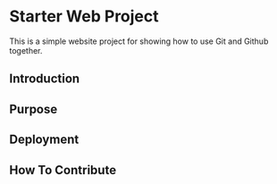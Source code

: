 # Starter Web Project
This is a simple website project for showing how to use Git and Github together.

## Introduction

## Purpose

## Deployment

## How To Contribute